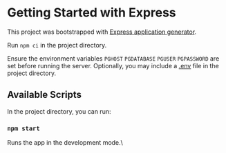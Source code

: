 # Getting Started with Express

This project was bootstrapped with [Express application generator](https://expressjs.com/en/starter/generator.html).

Run ```npm ci``` in the project directory.

Ensure the environment variables ```PGHOST``` ```PGDATABASE``` ```PGUSER``` ```PGPASSWORD``` are set before running the server.
Optionally, you may include a [.env](https://www.npmjs.com/package/dotenv#usage) file in the project directory.

## Available Scripts

In the project directory, you can run:

### `npm start`

Runs the app in the development mode.\